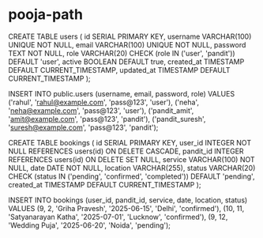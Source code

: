 # pooja-path





CREATE TABLE users (
  id SERIAL PRIMARY KEY,
  username VARCHAR(100) UNIQUE NOT NULL,
  email VARCHAR(100) UNIQUE NOT NULL,
  password TEXT NOT NULL,
  role VARCHAR(20) CHECK (role IN ('user', 'pandit')) DEFAULT 'user',
  active BOOLEAN DEFAULT true,
  created_at TIMESTAMP DEFAULT CURRENT_TIMESTAMP,
  updated_at TIMESTAMP DEFAULT CURRENT_TIMESTAMP
);




INSERT INTO public.users (username, email, password, role)
VALUES
('rahul', 'rahul@example.com', 'pass@123', 'user'),
('neha', 'neha@example.com', 'pass@123', 'user'),
('pandit_amit', 'amit@example.com', 'pass@123', 'pandit'),
('pandit_suresh', 'suresh@example.com', 'pass@123', 'pandit');



CREATE TABLE bookings (
  id SERIAL PRIMARY KEY,
  user_id INTEGER NOT NULL REFERENCES users(id) ON DELETE CASCADE,
  pandit_id INTEGER REFERENCES users(id) ON DELETE SET NULL,
  service VARCHAR(100) NOT NULL,
  date DATE NOT NULL,
  location VARCHAR(255),
  status VARCHAR(20) CHECK (status IN ('pending', 'confirmed', 'completed')) DEFAULT 'pending',
  created_at TIMESTAMP DEFAULT CURRENT_TIMESTAMP
);





INSERT INTO bookings (user_id, pandit_id, service, date, location, status) VALUES
(9, 2, 'Griha Pravesh', '2025-06-15', 'Delhi', 'confirmed'),
(10, 11, 'Satyanarayan Katha', '2025-07-01', 'Lucknow', 'confirmed'),
(9, 12, 'Wedding Puja', '2025-06-20', 'Noida', 'pending');